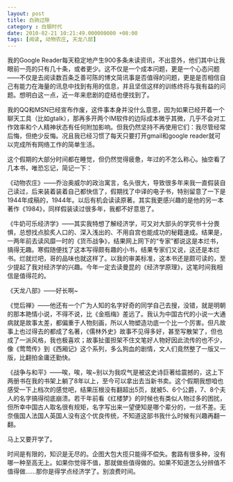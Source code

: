 ```yaml
---
layout: post 
title: 白驹过隙
category : 白银时代
date: 2010-02-21 10:21:49.000000000 +08:00
tags: [阅读, 动物农庄, 天龙八部]
---
```


我的Google Reader每天稳定地产生900多条未读资讯，不出意外，他们其中让我眼前一亮的只有几十条，或者更少。这不仅是一个成本问题，更是一个心态问题——不仅是去阅读数百条乏善可陈的博文简讯事是否值得的问题，更是是否相信自己有能力在海量的讯息中找到有用的信息，并且坚信这样的训练终将与我有益的问题。想明白这一点，近一年来悲剧的症结也便找到了。
  
我的QQ和MSN已经宣布作废，这件事本身并没什么意思，因为如果已经开着一个聊天工具（比如gtalk），那再多开两个IM软件的边际成本微乎其微，几乎不会对工作效率和个人精神状态有任何附加影响。但我仍然坚持不再使用它们：我尽管经常后悔，但绝少反悔。况且我已经习惯了每天只要打开gmail和google reader就可以完成所有网络工作的简单生活。
  
这个假期的大部分时间都在睡觉，但仍然觉得疲惫，年过的不怎么称心。抽空看了几本书，唯恐忘记，简记一下：
  
《动物农庄》——乔治奥威尔的政治寓言，名头很大，导致很多年来我一直假装自己读过，后来装着装着自己都快信了，假期找了中译的电子书，特别留意了一下是1944年成稿的，1944年。以后有机会读读原著。其实我更感兴趣的是他的另一本著作《1984》，同样假装读过很多年，我都不好意思了。
  
《牛奶可乐经济学》——其实我特想了解经济学，可又对大部头的学究书十分畏惧，总想找点脍炙人口的、深入浅出的、不用自宫也能成功的秘籍速成。结果是，一两年前去读风靡一时的《货币战争》，结果网上网下的“专家”都说这是本烂书，搞得无趣。寒假随便找了这本写得颇有趣的小书，结果专家们又说，这还是本烂书。烂就烂吧，哥的品味也就这样了。以我的审美标准，这本书还是颇可读的，至少提起了我对经济学的兴趣。今年一定去读曼昆的《经济学原理》，这笔时间我相信是值得花的。
  
《天龙八部》——好长啊~
  
《觉后禅》——他还有一个广为人知的名字好奇的同学自己去搜，没错，就是明朝的那本艳情小说，不得不说，比《金瓶梅》差远了。我认为中国古代的小说一大通病就是故事太差，都偏重于人物刻画，所以人物塑造功底一个比一个厉害。但凡故事上也过得去的都成了名著，《儒林外史》故事不见得多好，甚至写散架了，但也成了一派风格，我也极喜欢；故事扯蛋担架不住文笔好人物好因此流传的也不少，像《莺莺传》到《西厢记》这个系列，多么狗血的剧情，文人们竟然整了一版又一版，比翻拍金庸还勤快。
  
《战争与和平》——唉，唉，唉~别以为我叹气是被这史诗巨著给震撼的，这上下两册书在我的书架上躺了8年以上，至今可以拿出去当新书卖。这个假期我想咱也感受一下上档次的感觉吧，结果压根没有翻超出5页，就被5、6个公爵，7、8个夫人的名字搞得彻底崩溃。若干年前看《红楼梦》的时候也有类似人物过多的困扰，但所幸中国古人取名很有规矩，名字写出来一望便知是哪个辈分的，一丝不差。无奈俄国人法国人英国人没有这个优良传统，不知道这部书我什么时候有兴趣再翻一翻。

马上又要开学了。
  
时间是有限的，知识是无尽的。企图大包大揽只能得不偿失。套路有很多种，没有哪一种至高无上。如果你觉得不值，那就做些值得做的。如果不知道怎么分辨值不值得做……那你是得学点经济学了。别浪费时间。
  
